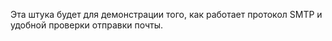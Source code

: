 Эта штука будет для демонстрации того, как работает протокол SMTP и удобной проверки отправки почты.
